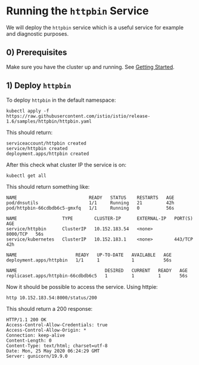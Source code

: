 # Running the `httpbin` Service

We will deploy the `httpbin` service which is a useful service for example and diagnostic purposes.

## 0) Prerequisites

Make sure you have the cluster up and running. See [Getting Started](getting-started.md).

## 1) Deploy `httpbin`

To deploy `httpbin` in the default namespace:

```shell script
kubectl apply -f https://raw.githubusercontent.com/istio/istio/release-1.6/samples/httpbin/httpbin.yaml
```

This should return:
```
serviceaccount/httpbin created
service/httpbin created
deployment.apps/httpbin created
```

After this check what cluster IP the service is on:

```shell script
kubectl get all
```

This should return something like:

```
NAME                           READY   STATUS    RESTARTS   AGE
pod/dnsutils                   1/1     Running   21         42h
pod/httpbin-66cdbdb6c5-gmxfq   1/1     Running   0          56s

NAME                 TYPE        CLUSTER-IP      EXTERNAL-IP   PORT(S)    AGE
service/httpbin      ClusterIP   10.152.183.54   <none>        8000/TCP   56s
service/kubernetes   ClusterIP   10.152.183.1    <none>        443/TCP    42h

NAME                      READY   UP-TO-DATE   AVAILABLE   AGE
deployment.apps/httpbin   1/1     1            1           56s

NAME                                 DESIRED   CURRENT   READY   AGE
replicaset.apps/httpbin-66cdbdb6c5   1         1         1       56s
```

Now it should be possible to access the service. Using httpie:

```shell script
http 10.152.183.54:8000/status/200
```

This should return a 200 response:

```http request
HTTP/1.1 200 OK
Access-Control-Allow-Credentials: true
Access-Control-Allow-Origin: *
Connection: keep-alive
Content-Length: 0
Content-Type: text/html; charset=utf-8
Date: Mon, 25 May 2020 06:24:29 GMT
Server: gunicorn/19.9.0
```
